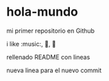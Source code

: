 # hola-mundo

mi primer repositorio en Github

i like :music:, :pizza:, :football:

rellenado README con lineas

nueva linea para el nuevo commit
